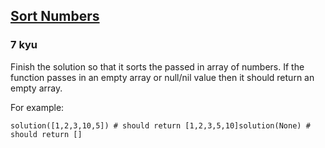 <h2><a href=https://www.codewars.com/kata/5174a4c0f2769dd8b1000003/train/python target="_blank">Sort Numbers</a></h2><h3>7 kyu</h3><p>Finish the solution so that it sorts the passed in array of numbers. If the function passes in an empty array or null/nil value then it should return an empty array.</p><p>For example:</p><pre style="display: none;"><code class="language-r"><span class="cm-variable">solution</span>(<span class="cm-variable">c</span>(<span class="cm-number">1</span>, <span class="cm-number">2</span>, <span class="cm-number">3</span>, <span class="cm-number">10</span>, <span class="cm-number">5</span>)) <span class="cm-comment"># should return c(1, 2, 3, 5, 10)</span><span class="cm-variable">solution</span>(<span class="cm-atom">NULL</span>)              <span class="cm-comment"># should return NULL</span></code></pre><pre style="display: none;"><code class="language-php"><span class="cm-variable">solution</span>([<span class="cm-number">1</span>, <span class="cm-number">2</span>, <span class="cm-number">10</span>, <span class="cm-number">50</span>, <span class="cm-number">5</span>]); <span class="cm-comment">// should return [1,2,5,10,50]</span><span class="cm-variable">solution</span>(<span class="cm-atom">null</span>); <span class="cm-comment">// should return []</span></code></pre><pre style="display: none;"><code class="language-javascript"><span class="cm-variable">solution</span>([<span class="cm-number">1</span>, <span class="cm-number">2</span>, <span class="cm-number">10</span>, <span class="cm-number">50</span>, <span class="cm-number">5</span>]); <span class="cm-comment">// should return [1,2,5,10,50]</span><span class="cm-variable">solution</span>(<span class="cm-atom">null</span>); <span class="cm-comment">// should return []</span></code></pre><pre style="display: none;"><code class="language-typescript"><span class="cm-variable">solution</span>([<span class="cm-number">1</span>, <span class="cm-number">2</span>, <span class="cm-number">10</span>, <span class="cm-number">50</span>, <span class="cm-number">5</span>]); <span class="cm-comment">// should return [1, 2, 5, 10, 50]</span><span class="cm-variable">solution</span>([]); <span class="cm-comment">// should return []</span></code></pre><pre style="display: none;"><code class="language-coffeescript"><span class="cm-variable">solution</span><span class="cm-punctuation">(</span><span class="cm-punctuation">[</span><span class="cm-number">1</span><span class="cm-punctuation">,</span> <span class="cm-number">2</span><span class="cm-punctuation">,</span> <span class="cm-number">10</span><span class="cm-punctuation">,</span> <span class="cm-number">50</span><span class="cm-punctuation">,</span> <span class="cm-number">5</span><span class="cm-punctuation">]</span><span class="cm-punctuation">)</span> <span class="cm-comment"># should return [1,2,5,10,50]</span><span class="cm-variable">solution</span><span class="cm-punctuation">(</span><span class="cm-atom">null</span><span class="cm-punctuation">)</span> <span class="cm-comment"># should return []</span></code></pre><pre style="display: none;"><code class="language-ruby"><span class="cm-variable">solution</span>([<span class="cm-number">1</span>, <span class="cm-number">2</span>, <span class="cm-number">10</span>, <span class="cm-number">50</span>, <span class="cm-number">5</span>]) <span class="cm-comment"># should return [1,2,5,10,50]</span><span class="cm-variable">solution</span>(<span class="cm-keyword">nil</span>) <span class="cm-comment"># should return []</span></code></pre><pre><code class="language-python"><span class="cm-variable">solution</span>([<span class="cm-number">1</span>,<span class="cm-number">2</span>,<span class="cm-number">3</span>,<span class="cm-number">10</span>,<span class="cm-number">5</span>]) <span class="cm-comment"># should return [1,2,3,5,10]</span><span class="cm-variable">solution</span>(<span class="cm-keyword">None</span>) <span class="cm-comment"># should return []</span></code></pre><pre style="display: none;"><code class="language-julia"><span class="cm-variable">solution</span>([<span class="cm-number">1</span>, <span class="cm-number">2</span>, <span class="cm-number">10</span>, <span class="cm-number">50</span>, <span class="cm-number">5</span>]) <span class="cm-comment"># should return [1,2,5,10,50]</span><span class="cm-variable">solution</span>(<span class="cm-builtin">nothing</span>) <span class="cm-comment"># should return []</span></code></pre><pre style="display: none;"><code class="language-csharp"><span class="cm-variable">SortNumbers</span>(<span class="cm-keyword">new</span> <span class="cm-type">int</span>[] { <span class="cm-number">1</span>, <span class="cm-number">2</span>, <span class="cm-number">10</span>, <span class="cm-number">50</span>, <span class="cm-number">5</span> }); <span class="cm-comment">// should return new int[] { 1, 2, 5, 10, 50 }</span><span class="cm-variable">SortNumbers</span>(<span class="cm-atom">null</span>); <span class="cm-comment">// should return new int[] { }</span></code></pre><pre style="display: none;"><code class="language-rust"><span class="cm-variable">sort_numbers</span>(&amp;<span class="cm-variable-3">vec!</span>[<span class="cm-number">1</span>, <span class="cm-number">2</span>, <span class="cm-number">3</span>, <span class="cm-number">10</span>, <span class="cm-number">5</span>]); <span class="cm-comment">// should return vec![1, 2, 3, 5, 10]</span><span class="cm-variable">sort_numbers</span>(&amp;<span class="cm-variable-3">vec!</span>[]); <span class="cm-comment">// should return !vec[]</span></code></pre><pre style="display: none;"><code class="language-haskell"><span class="cm-variable">sortNumbers</span> [<span class="cm-number">1</span>, <span class="cm-number">2</span>, <span class="cm-number">10</span>, <span class="cm-number">50</span>, <span class="cm-number">5</span>] <span class="cm-keyword">=</span> <span class="cm-builtin">Just</span> [<span class="cm-number">1</span>, <span class="cm-number">2</span>, <span class="cm-number">5</span>, <span class="cm-number">10</span>, <span class="cm-number">50</span>]<span class="cm-variable">sortNumbers</span> [] <span class="cm-keyword">=</span> <span class="cm-builtin">Nothing</span></code></pre><pre style="display: none;"><code class="language-lambdacalc"><span class="cm-comment"># (Note in Lambda Calculus we have lists instead of arrays.)</span><span class="cm-variable-2">nums</span> <span class="cm-text">=</span> <span class="cm-text">cons</span> <span class="cm-number">1</span> <span class="cm-bracket">(</span><span class="cm-text">cons</span> <span class="cm-number">2</span> <span class="cm-bracket">(</span><span class="cm-text">cons</span> <span class="cm-number">10</span> <span class="cm-bracket">(</span><span class="cm-text">cons</span> <span class="cm-number">50</span> <span class="cm-bracket">(</span><span class="cm-text">cons</span> <span class="cm-number">5</span> <span class="cm-text">nil</span><span class="cm-bracket">)</span><span class="cm-bracket">)</span><span class="cm-bracket">)</span><span class="cm-bracket">)</span><span class="cm-text">sort</span> <span class="cm-text">nums</span> <span class="cm-comment"># cons 1 (cons 2 (cons 5 (cons 10 (cons 50 nil))))</span></code></pre><pre style="display: none;"><code class="language-cpp"><span class="cm-variable">sortNumbers</span>({<span class="cm-number">1</span>, <span class="cm-number">2</span>, <span class="cm-number">10</span>, <span class="cm-number">50</span>, <span class="cm-number">5</span>}) <span class="cm-comment">// sholud return {1, 2, 5, 10, 50}</span><span class="cm-variable">sortNumbers</span>({}) <span class="cm-comment">// should return {}</span></code></pre><pre style="display: none;"><code class="language-c"><span class="cm-type">int</span> <span class="cm-variable">array</span>[<span class="cm-number">5</span>] <span class="cm-operator">=</span> {<span class="cm-number">1</span>, <span class="cm-number">2</span>, <span class="cm-number">10</span>, <span class="cm-number">50</span>, <span class="cm-number">5</span>};<span class="cm-variable">sort_ascending</span>(<span class="cm-number">5</span>, <span class="cm-variable">array</span>); <span class="cm-comment">// array is now {1, 2, 5, 10, 50}</span><span class="cm-variable">sort_ascending</span>(<span class="cm-number">0</span>, <span class="cm-atom">NULL</span>); <span class="cm-comment">// nothing to do for empty array</span></code></pre><pre style="display: none;"><code class="language-cobol">      SortNumbers([<span class="cm-number">1</span>, <span class="cm-number">2</span>, <span class="cm-number">10</span>, <span class="cm-number">50</span>, <span class="cm-number">5</span>])      <span class="cm-comment">*  -&gt; res = [1, 2, 5, 10, 50]</span>      SortNumbers([])      <span class="cm-comment">*  -&gt; res = []</span></code></pre><pre style="display: none;"><code class="language-scala"><span class="cm-variable">sol</span>(<span class="cm-type">List</span>(<span class="cm-number">0</span>, <span class="cm-number">3</span>, <span class="cm-number">2</span>, <span class="cm-number">5</span>, <span class="cm-number">4</span>, <span class="cm-number">1</span>)) <span class="cm-comment">// returns List(0, 1, 2, 3, 4, 5)</span><span class="cm-variable">sol</span>(<span class="cm-type">List</span>()) <span class="cm-comment">// returns List()</span></code></pre><pre style="display: none;"><code class="language-crystal"><span class="cm-variable">solution</span>([<span class="cm-number">1</span>, <span class="cm-number">2</span>, <span class="cm-number">10</span>, <span class="cm-number">50</span>, <span class="cm-number">5</span>]) <span class="cm-comment"># should return [1,2,5,10,50]</span><span class="cm-variable">solution</span>(<span class="cm-atom">nil</span>) <span class="cm-comment"># should return [] of Int32</span></code></pre>